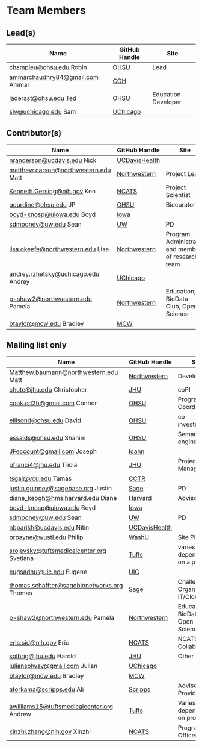 # Team Members

## Lead(s)
Name | GitHub Handle | Site
-- | -- | --
champieu@ohsu.edu Robin | [OHSU](OHSU) | Lead
ammarchaudhry84@gmail.com Ammar | [COH](COH) | 
laderast@ohsu.edu Ted | [OHSU](OHSU) | Education Developer
slv@uchicago.edu Sam | [UChicago](UChicago) | 

## Contributor(s)
Name | GitHub Handle | Site
-- | -- | --
nranderson@ucdavis.edu Nick | [UCDavisHealth](UCDavisHealth) | 
matthew.carson@northwestern.edu Matt | [Northwestern](Northwestern) | Project Lead
Kenneth.Gersing@nih.gov Ken | [NCATS](NCATS) | Project Scientist
gourdine@ohsu.edu JP | [OHSU](OHSU) | Biocurator
boyd-knosp@uiowa.edu Boyd | [Iowa](Iowa) | 
sdmooney@uw.edu Sean | [UW](UW) | PD
lisa.okeefe@northwestern.edu Lisa | [Northwestern](Northwestern) | Program Administrator and member of research team
andrey.rzhetsky@uchicago.edu Andrey | [UChicago](UChicago) | 
p-shaw2@northwestern.edu Pamela | [Northwestern](Northwestern) | Education, BioData Club, Open Science
btaylor@mcw.edu Bradley | [MCW](MCW) | 

## Mailing list only
Name | GitHub Handle | Site
-- | -- | --
Matthew.baumann@northwestern.edu Matt | [Northwestern](Northwestern) | Developer
chute@jhu.edu Christopher | [JHU](JHU) | coPI
cook.cd2h@gmail.com Connor | [OHSU](OHSU) | Program Coordinator
ellisond@ohsu.edu David | [OHSU](OHSU) | co-investigator
essaids@ohsu.edu Shahim | [OHSU](OHSU) | Semantic engineer 
JFeccount@gmail.com Joseph | [Icahn](Icahn) | 
pfranci4@jhu.edu Tricia | [JHU](JHU) | Project Manager
tsgal@vcu.edu Tamas | [CCTR](CCTR) | 
justin.guinney@sagebase.org Justin | [Sage](Sage) | PD
diane_keogh@hms.harvard.edu Diane | [Harvard](Harvard) | Advisor
boyd-knosp@uiowa.edu Boyd | [Iowa](Iowa) | 
sdmooney@uw.edu Sean | [UW](UW) | PD
nbparikh@ucdavis.edu Nitin | [UCDavisHealth](UCDavisHealth) | 
prpayne@wustl.edu Philip | [WashU](WashU) | Site PI
srojevsky@tuftsmedicalcenter.org Svetlana | [Tufts](Tufts) | varies depending on a project
eugsadhu@uic.edu Eugene | [UIC](UIC) | 
thomas.schaffter@sagebionetworks.org Thomas | [Sage](Sage) | Challenge Organization, IT/Cloud
p-shaw2@northwestern.edu Pamela | [Northwestern](Northwestern) | Education, BioData Club, Open Science
eric.sid@nih.gov Eric | [NCATS](NCATS) | NCATS/ORDR Collaborator
solbrig@jhu.edu Harold | [JHU](JHU) | Other
juliansolway@gmail.com Julian | [UChicago](UChicago) | 
btaylor@mcw.edu Bradley | [MCW](MCW) | 
atorkama@scripps.edu Ali | [Scripps](Scripps) | Adviser, Data Provider
awilliams15@tuftsmedicalcenter.org Andrew | [Tufts](Tufts) | Varies depending on project
xinzhi.zhang@nih.gov Xinzhi | [NCATS](NCATS) | Program Officer

